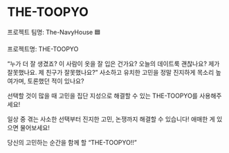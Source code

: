 # THE-TOOPYO


프로젝트 팀명: The-NavyHouse 🟦
<br>

프로젝트명: THE-TOOPYO

“누가 더 잘 생겼죠? 이 사람이 옷을 잘 입은 건가요? 오늘의 데이트룩 괜찮나요? 제가 잘못했나요. 제 친구가 잘못했나요?” 사소하고 유치한 고민을 정말 진지하게 목소리 높여가며, 토론했던 적이 있나요?

선택할 것이 많을 때 고민을 집단 지성으로 해결할 수 있는 THE-TOOPYO를 사용해주세요!

일상 중 겪는 사소한 선택부터 진지한 고민, 논쟁까지 해결할 수 있습니다! 애매한 게 있으면 물어보세요!

당신의 고민하는 순간을 함께 할 “THE-TOOPYO!!” 
